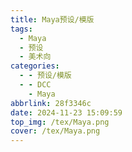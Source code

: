 ```yaml
---
title: Maya预设/模版
tags:
  - Maya
  - 预设
  - 美术向
categories:
  - - 预设/模版
  - - DCC
    - Maya
abbrlink: 28f3346c
date: 2024-11-23 15:09:59
top_img: /tex/Maya.png
cover: /tex/Maya.png
---
```


